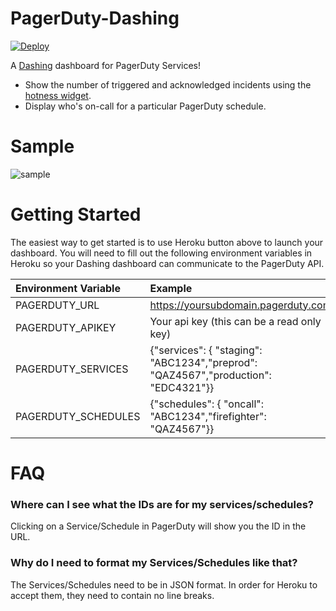 PagerDuty-Dashing
=================

[![Deploy](https://www.herokucdn.com/deploy/button.png)](https://heroku.com/deploy?template=https://github.com/omareo/pagerduty_dashing)



A [Dashing][dashing] dashboard for PagerDuty Services!

* Show the number of triggered and acknowledged incidents using the [hotness widget][hotness].
* Display who's on-call for a particular PagerDuty schedule.


Sample
=======
![sample](https://f36b09034ab1a72dbb54-bd0fd07e24ed988eda39807e960a82e7.ssl.cf1.rackcdn.com/TinyGrab%20Screen%20Shot%2011-2-14%2012.33.18%20AM.png.jpg)

Getting Started
===============

The easiest way to get started is to use Heroku button above to launch your dashboard. You will need to fill out the following environment variables in Heroku so your Dashing dashboard can communicate to the PagerDuty API.

| Environment Variable | Example |
| :----------------- |:-----------------|
| PAGERDUTY_URL | https://yoursubdomain.pagerduty.com |
| PAGERDUTY_APIKEY | Your api key (this can be a read only key) |
| PAGERDUTY_SERVICES | {"services": { "staging": "ABC1234","preprod": "QAZ4567","production": "EDC4321"}} |
| PAGERDUTY_SCHEDULES | {"schedules": { "oncall": "ABC1234","firefighter": "QAZ4567"}} | 

FAQ
====
### Where can I see what the IDs are for my services/schedules?
Clicking on a Service/Schedule in PagerDuty will show you the ID in the URL.

### Why do I need to format my Services/Schedules like that?
The Services/Schedules need to be in JSON format.  In order for Heroku to accept them, they need to contain no line breaks.

[dashing]: http://shopify.github.io/dashing/
[hotness]: https://github.com/gottfrois/dashing-hotness
